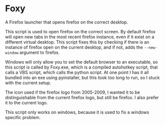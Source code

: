 # Foxy

A Firefox launcher that opens firefox on the correct desktop.

This script is used to open firefox on the correct screen. By default firefox
will open new tabs in the most recent firefox instance, even if it exist on a
different virtual desktop. This script fixes this by checking if there is an
instance of firefox open on the current desktop, and if not, adds the
`--new-window` argument to firefox.

Windows will only allow you to set the default browser to an executable, so this
script is called by Foxy.exe, which is a compiled autohotkey script, that calls
a VBS script, which calls the python script. At one point I has it all bundled
into an exe using pyinstaller, but this took too long to run, so I stuck with
the current setup.

The icon used if the firefox logo from 2005-2009, I wanted it to be
distinguishable from the current firefox logo, but still be firefox. I also
prefer it to the current logo.

This script only works on windows, because it is used to fix a windows specific
problem.
